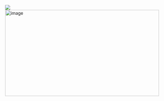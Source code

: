 ![](https://komarev.com/ghpvc/?username=VERIFIEDreality&style=for-the-badge&label=&color=000000)
<img width="498" height="280" alt="image" src="https://github.com/user-attachments/assets/80af5523-997c-4744-9171-20d5a03be29d" />
